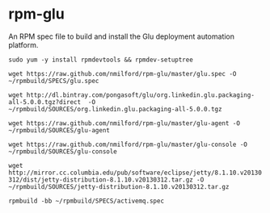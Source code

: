rpm-glu
=======

An RPM spec file to build and install the Glu deployment automation platform.

`sudo yum -y install rpmdevtools && rpmdev-setuptree`
 
`wget https://raw.github.com/nmilford/rpm-glu/master/glu.spec -O ~/rpmbuild/SPECS/glu.spec`

`wget http://dl.bintray.com/pongasoft/glu/org.linkedin.glu.packaging-all-5.0.0.tgz?direct  -O ~/rpmbuild/SOURCES/org.linkedin.glu.packaging-all-5.0.0.tgz`

`wget https://raw.github.com/nmilford/rpm-glu/master/glu-agent -O ~/rpmbuild/SOURCES/glu-agent`

`wget https://raw.github.com/nmilford/rpm-glu/master/glu-console -O ~/rpmbuild/SOURCES/glu-console`

`wget http://mirror.cc.columbia.edu/pub/software/eclipse/jetty/8.1.10.v20130312/dist/jetty-distribution-8.1.10.v20130312.tar.gz -O ~/rpmbuild/SOURCES/jetty-distribution-8.1.10.v20130312.tar.gz`

 
`rpmbuild -bb ~/rpmbuild/SPECS/activemq.spec`